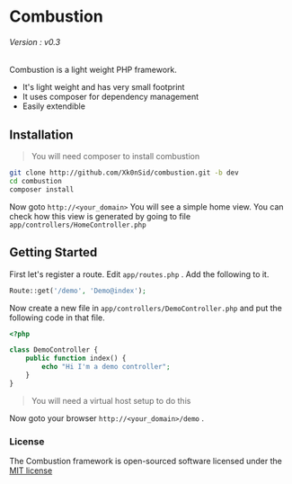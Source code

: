 Combustion
=========
###### Version : v0.3

Combustion is a light weight PHP framework.

  - It's light weight and has very small footprint
  - It uses composer for dependency management
  - Easily extendible

Installation
--------------

> You will need composer to install combustion

```sh
git clone http://github.com/Xk0nSid/combustion.git -b dev
cd combustion
composer install
```
Now goto `http://<your_domain>`
You will see a simple home view. You can check how this view is generated
by going to file `app/controllers/HomeController.php`

Getting Started
------
First let's register a route. Edit `app/routes.php` . Add the following to it.
```php
Route::get('/demo', 'Demo@index');
```

Now create a new file in `app/controllers/DemoController.php` and put the following code in that file.
```php
<?php

class DemoController {
    public function index() {
        echo "Hi I'm a demo controller";
    }
}
```

> You will need a virtual host setup to do this

Now goto your browser `http://<your_domain>/demo` .

### License

The Combustion framework is open-sourced software licensed under the [MIT license](http://opensource.org/licenses/MIT)
